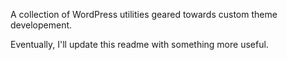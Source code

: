 A collection of WordPress utilities geared towards custom theme developement.

Eventually, I'll update this readme with something more useful.  
